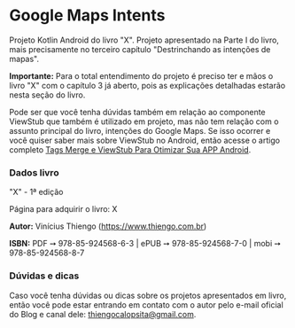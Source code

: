 # Google Maps Intents

Projeto Kotlin Android do livro "X". Projeto apresentado na Parte I do livro, mais precisamente no terceiro capítulo "Destrinchando as intenções de mapas".

**Importante:** Para o total entendimento do projeto é preciso ter e mãos o livro "X" com o capítulo 3 já aberto, pois as explicações detalhadas estarão nesta seção do livro.

Pode ser que você tenha dúvidas também em relação ao componente ViewStub que também é utilizado em projeto, mas não tem relação com o assunto principal do livro, intenções do Google Maps. Se isso ocorrer e você quiser saber mais sobre ViewStub no Android, então acesse o artigo completo [Tags Merge e ViewStub Para Otimizar Sua APP Android](https://www.thiengo.com.br/tags-merge-e-viewstub-para-otimizar-sua-app-android).

### Dados livro

"X" - 1ª edição

Página para adquirir o livro: X

**Autor:** Vinícius Thiengo (https://www.thiengo.com.br)

**ISBN:** PDF ➙ 978-85-924568-6-3 | ePUB ➙ 978-85-924568-7-0 | mobi ➙ 978-85-924568-8-7

### Dúvidas e dicas

Caso você tenha dúvidas ou dicas sobre os projetos apresentados em livro, então você pode estar entrando em contato com o autor pelo e-mail oficial do Blog e canal dele: thiengocalopsita@gmail.com.
